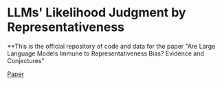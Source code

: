 # LLMs' Likelihood Judgment by Representativeness
**This is the official repository of code and data for the paper "Are Large Language Models Immune to Representativeness Bias? Evidence and Conjectures"

[Paper]([https://arxiv.org/abs/2310.05130](https://papers.ssrn.com/sol3/papers.cfm?abstract_id=4976447)) 

